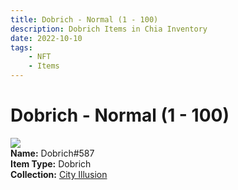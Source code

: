 ```yaml
---
title: Dobrich - Normal (1 - 100)
description: Dobrich Items in Chia Inventory
date: 2022-10-10
tags:
    - NFT
    - Items
---
```


# Dobrich - Normal (1 - 100)
<div class="item_thumbnail">
<img loading="lazy" src="https://dq6w5y3vivdyrykhgsdgnhsalavjaqg6lfack6vnhvmopari2a.arweave.net/HD1u43VFR4jhRzS_GZp5AWCqQQN5ZQCV6rT1Y54Io0I"><br/>
<div><strong>Name:</strong> Dobrich#587</div>
<div><strong>Item Type:</strong> Dobrich</div>
<div><strong>Collection:</strong> <a href="https://www.spacescan.io/xch/nft/collection/col1lend2dcn558km4wcwta4xnkfv3xpcmlp9kyt0m909emvfxechlyqdl5ndg">City Illusion</a></div>
</div>

